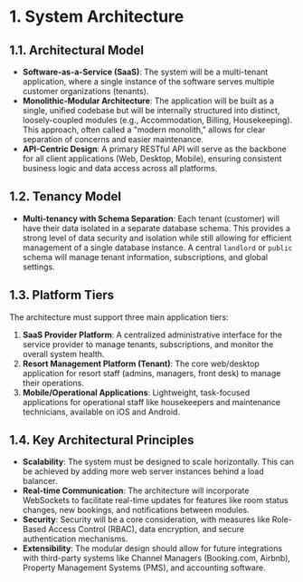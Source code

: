 # 1. System Architecture

## 1.1. Architectural Model
-   **Software-as-a-Service (SaaS)**: The system will be a multi-tenant application, where a single instance of the software serves multiple customer organizations (tenants).
-   **Monolithic-Modular Architecture**: The application will be built as a single, unified codebase but will be internally structured into distinct, loosely-coupled modules (e.g., Accommodation, Billing, Housekeeping). This approach, often called a "modern monolith," allows for clear separation of concerns and easier maintenance.
-   **API-Centric Design**: A primary RESTful API will serve as the backbone for all client applications (Web, Desktop, Mobile), ensuring consistent business logic and data access across all platforms.

## 1.2. Tenancy Model
-   **Multi-tenancy with Schema Separation**: Each tenant (customer) will have their data isolated in a separate database schema. This provides a strong level of data security and isolation while still allowing for efficient management of a single database instance. A central `landlord` or `public` schema will manage tenant information, subscriptions, and global settings.

## 1.3. Platform Tiers
The architecture must support three main application tiers:
1.  **SaaS Provider Platform**: A centralized administrative interface for the service provider to manage tenants, subscriptions, and monitor the overall system health.
2.  **Resort Management Platform (Tenant)**: The core web/desktop application for resort staff (admins, managers, front desk) to manage their operations.
3.  **Mobile/Operational Applications**: Lightweight, task-focused applications for operational staff like housekeepers and maintenance technicians, available on iOS and Android.

## 1.4. Key Architectural Principles
-   **Scalability**: The system must be designed to scale horizontally. This can be achieved by adding more web server instances behind a load balancer.
-   **Real-time Communication**: The architecture will incorporate WebSockets to facilitate real-time updates for features like room status changes, new bookings, and notifications between modules.
-   **Security**: Security will be a core consideration, with measures like Role-Based Access Control (RBAC), data encryption, and secure authentication mechanisms.
-   **Extensibility**: The modular design should allow for future integrations with third-party systems like Channel Managers (Booking.com, Airbnb), Property Management Systems (PMS), and accounting software.
